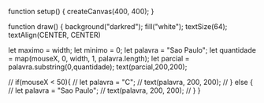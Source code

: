 function setup() {
  createCanvas(400, 400);
}

function draw() {
  background("darkred");
  fill("white");
  textSize(64);
  textAlign(CENTER, CENTER)
  
  let maximo = width;
  let minimo = 0;
  let palavra = "Sao Paulo";
  let quantidade = map(mouseX, 0, width, 1, palavra.length);
  let parcial = palavra.substring(0,quantidade);
  text(parcial,200,200);
  
//  if(mouseX < 50){
//    let palavra = "C";
//    text(palavra, 200, 200);
//  } else {
//    let palavra = "Sao Paulo";
//    text(palavra, 200, 200);
// }
}
